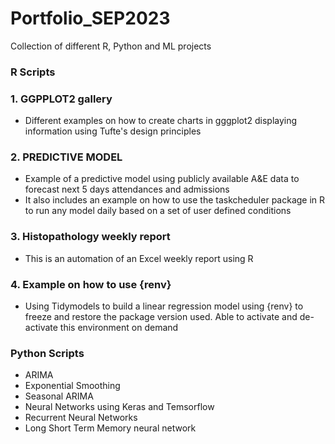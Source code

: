 # Portfolio_SEP2023
Collection of different R, Python and ML projects

### R Scripts

### 1. GGPPLOT2 gallery
- Different examples on how to create charts in gggplot2  displaying information using Tufte's design principles

### 2. PREDICTIVE MODEL
- Example of a predictive model using publicly available A&E data to forecast next 5 days attendances and admissions
- It also includes an example on how to use the taskcheduler package in R to run any model daily based on a set of user defined conditions

### 3. Histopathology weekly report 
- This is an automation of an Excel weekly report using R

### 4. Example on how to use {renv}
- Using Tidymodels to build a linear regression model using {renv} to freeze and restore the package version used. Able to activate and de-activate this environment on demand

### Python Scripts

- ARIMA
- Exponential Smoothing
- Seasonal ARIMA
- Neural Networks using Keras and Temsorflow
- Recurrent Neural Networks
- Long Short Term Memory neural network 

